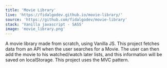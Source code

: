 ```yaml
---
title: 'Movie Library'
live: 'https://fidalgodev.github.io/movie-library/'
source: 'https://github.com/fidalgodev/movie-library'
stack: 'Vanilla javascript - SASS'
image: 'movie_library.png'
---
```


A movie library made from scratch, using Vanilla JS. This project fetches data from an API when the user searches for a Movie. The user can then add the movie to his watched/watch later lists, and this information will be saved on localStorage. This project uses the MVC pattern.
